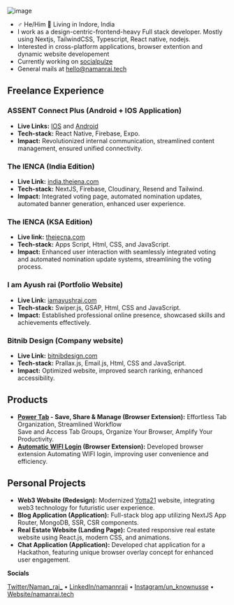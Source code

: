 
![image](https://github.com/NAMANIND/NAMANIND/assets/88327184/67252500-3cfc-4565-95ce-1a45e1dbc01b)


- ♂ He/Him 📍 Living in Indore, India
- I work as a design-centric-frontend-heavy Full stack developer. Mostly using Nextjs, TailwindCSS, Typescript, React native, nodejs.
- Interested in cross-platform applications, browser extention and dynamic website developement
- Currently working on [socialpulze](https://socialpulze.vercel.app/)
- General mails at hello@namanrai.tech  

## Freelance Experience

### ASSENT Connect Plus (Android + IOS Application)
- **Live Links:** [IOS](https://apps.apple.com/app/assent-connect-plus/id6478013818) and [Android](https://play.google.com/store/apps/details?id=com.assent.connectplus&pcampaignid=web_share)
- **Tech-stack:** React Native, Firebase, Expo.
- **Impact:** Revolutionized internal communication, streamlined content management, ensured unified connectivity.

### The IENCA (India Edition)
- **Live Link:** [india.theiena.com](https://india.theiena.com)
- **Tech-stack:** NextJS, Firebase, Cloudinary, Resend and Tailwind.
- **Impact:** Integrated voting page, automated nomination updates, automated banner generation, enhanced user experience.

### The IENCA (KSA Edition)
- **Live link:** [theiecna.com](https://www.theiecna.com/)
- **Tech-stack:** Apps Script, Html, CSS, and JavaScript.
- **Impact:** Enhanced user interaction with seamlessly integrated voting and automated nomination update systems, streamlining the voting process.

### I am Ayush rai (Portfolio Website)
- **Live Link:** [iamayushrai.com](https://iamayushrai.com/)
- **Tech-stack:** Swiper.js, GSAP, Html, CSS and JavaScript.
- **Impact:** Established professional online presence, showcased skills and achievements effectively.

### Bitnib Design (Company website)
- **Live Link:** [bitnibdesign.com](https://bitnibdesign.com)
- **Tech-stack:** Prallax.js, Email.js, Html, CSS and JavaScript.
- **Impact:** Optimized website, improved search ranking, enhanced accessibility.


## Products

- **[Power Tab](https://chromewebstore.google.com/detail/power-tab-save-share-mana/mmonhlejcmgecfbihofklieljhphkkan) - Save, Share & Manage (Browser Extension):** Effortless Tab Organization, Streamlined Workflow  
  Save and Access Tab Groups, Organize Your Browser, Amplify Your Productivity.
- **[Automatic WIFI Login](https://chromewebstore.google.com/detail/automatic-wifi-login/nbkoadcgedjmhppjldoffhcmjlpcnfjd) (Browser Extension):** Developed browser extension Automating WIFI login, improving user convenience and efficiency.


## Personal Projects

- **Web3 Website (Redesign):** Modernized [Yotta21](https://yotta21.netlify.app/) website, integrating web3 technology for futuristic user experience.
- **Blog Application (Application):** Full-stack blog app utilizing NextJS App Router, MongoDB, SSR, CSR components.
- **Real Estate Website (Landing Page):** Created responsive real estate website using React.js, modern CSS, and animations.
- **Chat Application (Application):** Developed chat application for a Hackathon, featuring unique browser overlay concept for enhanced user engagement.


**Socials**

[Twitter/Naman_rai_](https://twitter.com/Naman_rai_) &bullet; [LinkedIn/namannraii](https://www.linkedin.com/in/namannrai/) &bullet; [Instagram/un_knownusse](https://www.instagram.com/un_knownusser/) &bullet; [Website/namanrai.tech](https://www.namanrai.tech/)
